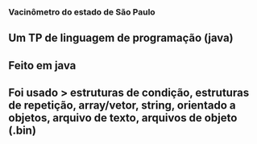### Vacinômetro do estado de São Paulo
## Um TP de linguagem de programação (java)
## Feito em java
## Foi usado >  estruturas de condição, estruturas de repetição, array/vetor, string, orientado a objetos, arquivo de texto, arquivos de objeto (.bin)
